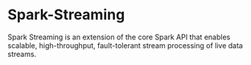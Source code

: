 # Spark-Streaming
Spark Streaming is an extension of the core Spark API that enables scalable, high-throughput, fault-tolerant stream processing of live data streams. 
